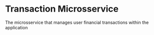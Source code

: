 # Transaction Microsservice

The microsservice that manages user financial transactions within the application
